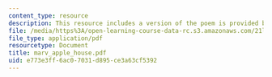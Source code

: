 ```yaml
---
content_type: resource
description: This resource includes a version of the poem is provided by Andrew Marvell.
file: /media/https%3A/open-learning-course-data-rc.s3.amazonaws.com/21l-004-major-poets-fall-2001/e773e3ff6ac07031d895ce3a63cf5392_marv_apple_house.pdf
file_type: application/pdf
resourcetype: Document
title: marv_apple_house.pdf
uid: e773e3ff-6ac0-7031-d895-ce3a63cf5392
---
```

